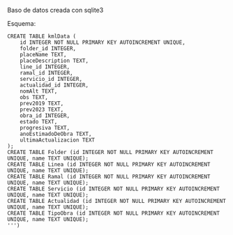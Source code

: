 
Baso de datos creada con sqlite3

Esquema:

    CREATE TABLE kmlData (
        id INTEGER NOT NULL PRIMARY KEY AUTOINCREMENT UNIQUE,
        folder_id INTEGER,
        placeName TEXT,
        placeDescription TEXT,
        line_id INTEGER,
        ramal_id INTEGER,
        servicio_id INTEGER,
        actualidad_id INTEGER,
        nomAlt TEXT,
        obs TEXT,
        prev2019 TEXT,
        prev2023 TEXT,
        obra_id INTEGER,
        estado TEXT,
        progresiva TEXT,
        anoEstimadoDeObra TEXT,
        ultimaActualizacion TEXT
    );
    CREATE TABLE Folder (id INTEGER NOT NULL PRIMARY KEY AUTOINCREMENT UNIQUE, name TEXT UNIQUE);
    CREATE TABLE Linea (id INTEGER NOT NULL PRIMARY KEY AUTOINCREMENT UNIQUE, name TEXT UNIQUE);
    CREATE TABLE Ramal (id INTEGER NOT NULL PRIMARY KEY AUTOINCREMENT UNIQUE, name TEXT UNIQUE);
    CREATE TABLE Servicio (id INTEGER NOT NULL PRIMARY KEY AUTOINCREMENT UNIQUE, name TEXT UNIQUE);
    CREATE TABLE Actualidad (id INTEGER NOT NULL PRIMARY KEY AUTOINCREMENT UNIQUE, name TEXT UNIQUE);
    CREATE TABLE TipoObra (id INTEGER NOT NULL PRIMARY KEY AUTOINCREMENT UNIQUE, name TEXT UNIQUE); 
    ''')
